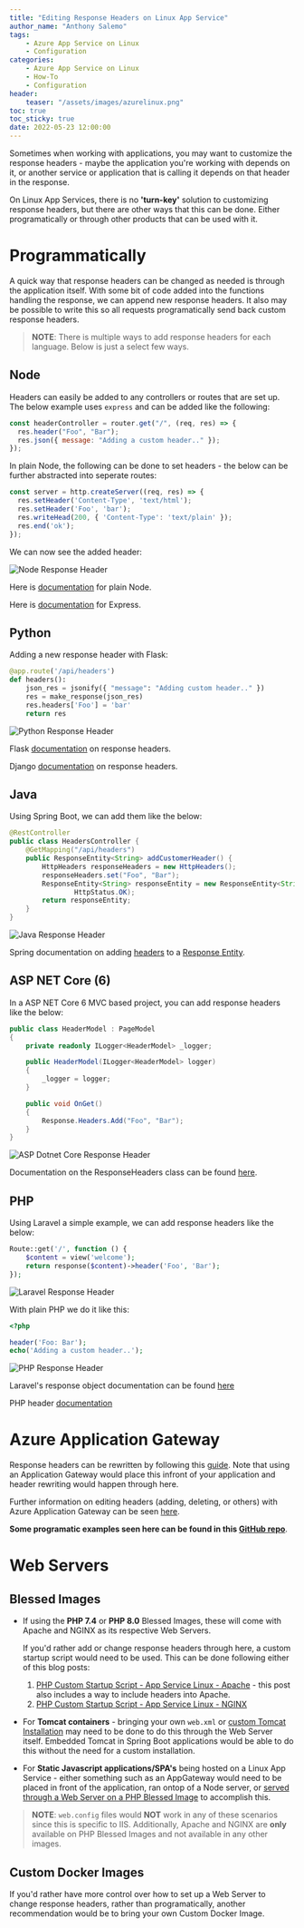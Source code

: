 ```yaml
---
title: "Editing Response Headers on Linux App Service"
author_name: "Anthony Salemo"
tags:
    - Azure App Service on Linux
    - Configuration
categories:
    - Azure App Service on Linux    
    - How-To
    - Configuration
header:
    teaser: "/assets/images/azurelinux.png" 
toc: true
toc_sticky: true
date: 2022-05-23 12:00:00
---
```

Sometimes when working with applications, you may want to customize the response headers - maybe the application you're working with depends on it, or another service or application that is calling it depends on that header in the response.

On Linux App Services, there is no **'turn-key'** solution to customizing response headers, but there are other ways that this can be done. Either programatically or through other products that can be used with it.

# Programmatically
A quick way that response headers can be changed as needed is through the application itself. With some bit of code added into the functions handling the response, we can append new response headers. It also may be possible to write this so all requests programatically send back custom response headers.

> **NOTE**: There is multiple ways to add response headers for each language. Below is just a select few ways.

## Node
Headers can easily be added to any controllers or routes that are set up. The below example uses `express` and can be added like the following:

```javascript
const headerController = router.get("/", (req, res) => {
  res.header("Foo", "Bar");
  res.json({ message: "Adding a custom header.." });
});
```

In plain Node, the following can be done to set headers - the below can be further abstracted into seperate routes:

```javascript
const server = http.createServer((req, res) => {
  res.setHeader('Content-Type', 'text/html');
  res.setHeader('Foo', 'bar');
  res.writeHead(200, { 'Content-Type': 'text/plain' });
  res.end('ok');
});
```

We can now see the added header:

![Node Response Header](/media/2022/05/azure-response-headers-1.png)

Here is [documentation](https://nodejs.org/api/http.html#responsesetheadername-value) for plain Node.

Here is [documentation](https://expressjs.com/en/5x/api.html#res.set) for Express.

## Python

Adding a new response header with Flask:

```python
@app.route('/api/headers')
def headers():
    json_res = jsonify({ "message": "Adding custom header.." })
    res = make_response(json_res)
    res.headers['Foo'] = 'bar'
    return res
```

![Python Response Header](/media/2022/05/azure-response-headers-2.png)

Flask [documentation](https://flask.palletsprojects.com/en/2.1.x/api/?highlight=headers#response-objects) on response headers.

Django [documentation](https://docs.djangoproject.com/en/4.0/ref/request-response/#setting-header-fields-1) on response headers.

## Java

Using Spring Boot, we can add them like the below:

```java
@RestController
public class HeadersController {
    @GetMapping("/api/headers")
    public ResponseEntity<String> addCustomerHeader() {
        HttpHeaders responseHeaders = new HttpHeaders();
        responseHeaders.set("Foo", "Bar");
        ResponseEntity<String> responseEntity = new ResponseEntity<String>("Adding a custom header..", responseHeaders,
                HttpStatus.OK);
        return responseEntity;
    }
}
```

![Java Response Header](/media/2022/05/azure-response-headers-3.png)

Spring documentation on adding [headers](https://docs.spring.io/spring-framework/docs/current/javadoc-api/org/springframework/http/HttpHeaders.html#set-java.lang.String-java.lang.String-) to a [Response Entity](https://docs.spring.io/spring-framework/docs/current/javadoc-api/org/springframework/http/ResponseEntity.html).

## ASP NET Core (6)

In a ASP NET Core 6 MVC based project, you can add response headers like the below:

```c#
public class HeaderModel : PageModel
{
    private readonly ILogger<HeaderModel> _logger;

    public HeaderModel(ILogger<HeaderModel> logger)
    {
        _logger = logger;
    }

    public void OnGet()
    {
        Response.Headers.Add("Foo", "Bar");
    }
}
```
![ASP Dotnet Core Response Header](/media/2022/05/azure-response-headers-4.png)

Documentation on the ResponseHeaders class can be found [here](https://docs.microsoft.com/en-us/dotnet/api/microsoft.aspnetcore.http.headers.responseheaders.headers?view=aspnetcore-6.0#microsoft-aspnetcore-http-headers-responseheaders-headers).

## PHP

Using Laravel a simple example, we can add response headers like the below:

```php
Route::get('/', function () {
    $content = view('welcome');
    return response($content)->header('Foo', 'Bar');
});
```
![Laravel Response Header](/media/2022/05/azure-response-headers-5.png)

With plain PHP we do it like this:

```php
<?php

header('Foo: Bar');
echo('Adding a custom header..');
```

![PHP Response Header](/media/2022/05/azure-response-headers-5.png)

Laravel's response object documentation can be found [here](https://laravel.com/docs/9.x/responses#attaching-headers-to-responses)

PHP header [documentation](https://www.php.net/manual/en/function.header.php)

# Azure Application Gateway
Response headers can be rewritten by following this [guide](https://docs.microsoft.com/en-us/azure/application-gateway/rewrite-http-headers-portal). Note that using an Application Gateway would place this infront of your application and header rewriting would happen through here.

Further information on editing headers (adding, deleting, or others) with Azure Application Gateway can be seen [here](https://docs.microsoft.com/en-us/azure/application-gateway/rewrite-http-headers-url#delete-unwanted-headers).

**Some programatic examples seen here can be found in this [GitHub repo](https://github.com/azureossd/custom-response-header-examples)**.

# Web Servers
## Blessed Images
- If using the **PHP 7.4** or **PHP 8.0** Blessed Images, these will come with Apache and NGINX as its respective Web Servers.

    If you'd rather add or change response headers through here, a custom startup script would need to be used. This can be done following either of this blog posts:
    1. [PHP Custom Startup Script - App Service Linux - Apache](https://azureossd.github.io/2020/01/23/php-custom-startup-script-app-service-linux/index.html) - this post also includes a way to include headers into Apache.
    2. [PHP Custom Startup Script - App Service Linux - NGINX](https://azureossd.github.io/2021/09/02/php-8-rewrite-rule/index.html)

- For **Tomcat containers** - bringing your own `web.xml` or [custom Tomcat Installation](https://azureossd.github.io/2022/05/20/Custom-Tomcat-Configuration-on-Azure-App-Service-Linux/index.html) may need to be done to do this through the Web Server itself. Embedded Tomcat in Spring Boot applications would be able to do this without the need for a custom installation. 

- For **Static Javascript applications/SPA's** being hosted on a Linux App Service - either something such as an AppGateway would need to be placed in front of the application, ran ontop of a Node server, or [served through a Web Server on a PHP Blessed Image](https://azureossd.github.io/2022/05/18/Serving-SPAs-with-PHP-Blessed-Images/index.html) to accomplish this. 

> **NOTE**: `web.config` files would **NOT** work in any of these scenarios since this is specific to IIS. Additionally, Apache and NGINX are **only** available on PHP Blessed Images and not available in any other images. 

## Custom Docker Images
If you'd rather have more control over how to set up a Web Server to change response headers, rather than programatically, another recommendation would be to bring your own Custom Docker Image. 